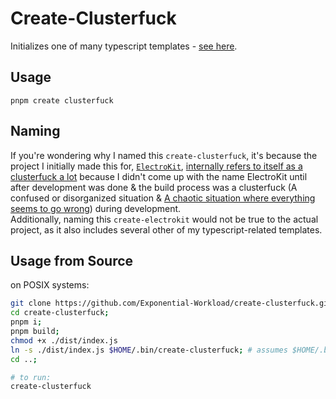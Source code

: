 # Create-Clusterfuck

Initializes one of many typescript templates - [see here](https://github.com/Exponential-Workload/create-clusterfuck/tree/main/templateFiles).

## Usage

`pnpm create clusterfuck`

## Naming

If you're wondering why I named this `create-clusterfuck`, it's because the project I initially made this for, [`ElectroKit`](https://github.com/Exponential-Workload/create-clusterfuck/tree/main/templateFiles/electrokit), [internally refers to itself as a clusterfuck a lot](https://github.com/Exponential-Workload/create-clusterfuck/blob/189533ad03b851369ed894895a9e254517e5a02d/templateFiles/electrokit/electron/package.json#L2-L5) because I didn't come up with the name ElectroKit until after development was done & the build process was a clusterfuck (A confused or disorganized situation & [A chaotic situation where everything seems to go wrong](https://en.wiktionary.org/wiki/clusterfuck#Noun)) during development.<br/>
Additionally, naming this `create-electrokit` would not be true to the actual project, as it also includes several other of my typescript-related templates.

## Usage from Source

on POSIX systems:
```bash
git clone https://github.com/Exponential-Workload/create-clusterfuck.git create-clusterfuck;
cd create-clusterfuck;
pnpm i;
pnpm build;
chmod +x ./dist/index.js
ln -s ./dist/index.js $HOME/.bin/create-clusterfuck; # assumes $HOME/.bin exists & is in your path
cd ..;

# to run:
create-clusterfuck
```
